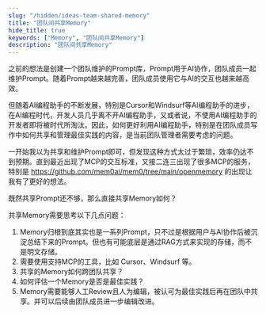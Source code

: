 ```yaml
---
slug: "/hidden/ideas-team-shared-memory"
title: "团队间共享Memory"
hide_title: true
keywords: ["Memory", "团队间共享Memory"]
description: "团队间共享Memory"
---
```


之前的想法是创建一个团队维护的Prompt库，Prompt用于AI协作，团队成员一起维护Prompt。随着Prompt越来越完善，团队成员使用它与AI的交互也越来越高效。

但随着AI编程助手的不断发展，特别是Cursor和Windsurf等AI编程助手的进步，在AI编程时代，开发人员几乎离不开AI编程助手，又或者说，不使用AI编程助手的开发者即将被时代所淘汰。因此，如何更好利用AI编程助手，特别是在团队成员写作中如何共享和管理最佳实践的内容，是当前团队管理者需要考虑的问题。

一开始我以为共享和维护Prompt即可，但发现这种方式太过于繁琐，效率仍达不到预期。直到最近出现了MCP的交互标准，又接二连三出现了很多MCP的服务，特别是 https://github.com/mem0ai/mem0/tree/main/openmemory 的出现让我有了更好的想法。

既然共享Prompt还不够，那么直接共享Memory如何？

共享Memory需要思考以下几点问题：
1. Memory归根到底其实也是一系列Prompt，只不过是根据用户与AI协作后被沉淀总结下来的Prompt。但也有可能底层是通过RAG方式来实现的存储，而不是明文存储。
2. 需要使用支持MCP的工具，比如 Cursor、Windsurf 等。
3. 共享的Memory如何跨团队共享？
4. 如何评估一个Memory是否是最佳实践？
5. Memory需要能够人工Review且人为编辑，被认可为最佳实践后再在团队中共享。并可以后续由团队成员进一步编辑改进。

